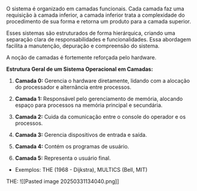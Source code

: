 O sistema é organizado em camadas funcionais. Cada camada faz uma requisição à camada inferior, a camada inferior trata a complexidade do procedimento de sua forma e retorna um produto para a camada superior.

Esses sistemas são estruturados de forma hierárquica, criando uma separação clara de responsabilidades e funcionalidades. Essa abordagem facilita a manutenção, depuração e compreensão do sistema.

A noção de camadas é fortemente reforçada pelo hardware.

**Estrutura Geral de um Sistema Operacional em Camadas:**

1. **Camada 0:** Gerencia o hardware diretamente, lidando com a alocação do processador e alternância entre processos.​

2. **Camada 1:** Responsável pelo gerenciamento de memória, alocando espaço para processos na memória principal e secundária.​

3. **Camada 2:** Cuida da comunicação entre o console do operador e os processos.​

4. **Camada 3:** Gerencia dispositivos de entrada e saída.

5. **Camada 4:** Contém os programas de usuário.

6. **Camada 5:** Representa o usuário final.

- Exemplos: THE (1968 - Dijkstra), MULTICS (Bell, MIT)

THE:
![[Pasted image 20250331134040.png]]
